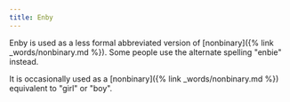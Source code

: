 ```yaml
---
title: Enby
---
```


Enby is used as a less formal abbreviated version of [nonbinary]({% link _words/nonbinary.md %}). Some people use the alternate spelling "enbie" instead.

It is occasionally used as a [nonbinary]({% link _words/nonbinary.md %}) equivalent to "girl" or "boy". 